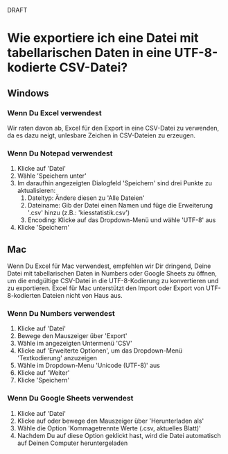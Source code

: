 DRAFT

# Wie exportiere ich eine Datei mit tabellarischen Daten in eine UTF-8-kodierte CSV-Datei?

## Windows

### Wenn Du Excel verwendest

Wir raten davon ab, Excel für den Export in eine CSV-Datei zu verwenden, da es dazu neigt, unlesbare Zeichen in CSV-Dateien zu erzeugen.

### Wenn Du Notepad verwendest

1. Klicke auf 'Datei'
2. Wähle 'Speichern unter'
3. Im daraufhin angezeigten Dialogfeld 'Speichern' sind drei Punkte zu aktualisieren:
    1. Dateityp: Ändere diesen zu 'Alle Dateien'
    2. Dateiname: Gib der Datei einen Namen und füge die Erweiterung '.csv' hinzu (z.B.: 'kiesstatistik.csv')
    3. Encoding: Klicke  auf das Dropdown-Menü und wähle 'UTF-8' aus
4. Klicke 'Speichern'

## Mac

Wenn Du Excel für Mac verwendest, empfehlen wir Dir dringend, Deine Datei mit tabellarischen Daten in Numbers oder Google Sheets zu öffnen, um die endgültige CSV-Datei in die UTF-8-Kodierung zu konvertieren und zu exportieren. Excel für Mac unterstützt den Import oder Export von UTF-8-kodierten Dateien nicht von Haus aus.

### Wenn Du Numbers verwendest

1. Klicke auf 'Datei'
2. Bewege den Mauszeiger über 'Export'
3. Wähle im angezeigten Untermenü 'CSV'
4. Klicke auf 'Erweiterte Optionen', um das Dropdown-Menü 'Textkodierung' anzuzeigen
5. Wähle im Dropdown-Menu 'Unicode (UTF-8)' aus
6. Klicke auf 'Weiter'
7. Klicke 'Speichern'

### Wenn Du Google Sheets verwendest

1. Klicke auf 'Datei'
2. Klicke auf oder bewege den Mauszeiger über 'Herunterladen als'
3. Wähle  die Option 'Kommagetrennte Werte (.csv, aktuelles Blatt)'
4. Nachdem Du auf diese Option geklickt hast, wird die Datei automatisch auf Deinen Computer heruntergeladen
